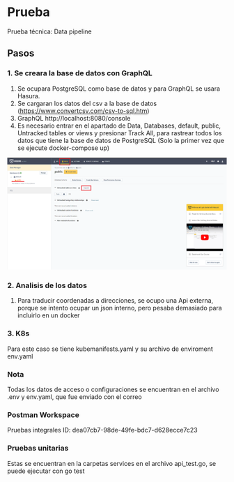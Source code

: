 # Prueba
Prueba técnica: Data pipeline

## Pasos

### 1. Se creara la base de datos con GraphQL
1. Se ocupara PostgreSQL como base de datos y para GraphQL se usara Hasura.
2. Se cargaran los datos del csv a la base de datos (https://www.convertcsv.com/csv-to-sql.htm)
3. GraphQL http://localhost:8080/console
4. Es necesario entrar en el apartado de Data, Databases, default, public, Untracked tables or views y presionar Track All, para rastrear todos los datos que tiene la base de datos de PostgreSQL (Solo la primer vez que se ejecute docker-compose up)

![Alt text](doc/resource/track.png?raw=true "Title")

### 2. Analisis de los datos
1. Para traducir coordenadas a direcciones, se ocupo una Api externa, porque se intento ocupar un json interno, pero pesaba demasiado para incluirlo en un docker

### 3. K8s
Para este caso se tiene kubemanifests.yaml y su archivo de enviroment env.yaml

### Nota
Todas los datos de acceso o configuraciones se encuentran en el archivo .env y env.yaml, que fue enviado con el correo

### Postman Workspace
Pruebas integrales 
ID:  dea07cb7-98de-49fe-bdc7-d628ecce7c23

### Pruebas unitarias
Estas se encuentran en la carpetas services en el archivo api_test.go, se puede ejecutar con go test